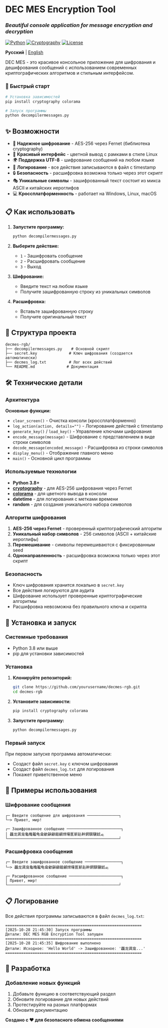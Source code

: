 # DEC MES Encryption Tool

### _Beautiful console application for message encryption and decryption_

[![Python](https://img.shields.io/badge/Python-3.8+-blue.svg)](https://www.python.org/)
[![Cryptography](https://img.shields.io/badge/Cryptography-AES--256-green.svg)](https://cryptography.io/)
[![License](https://img.shields.io/badge/License-MIT-yellow.svg)](https://opensource.org/licenses/MIT)

**Русский** | [English](README_EN.md)

DEC MES - это красивое консольное приложение для шифрования и дешифрования сообщений с использованием современных криптографических алгоритмов и стильным интерфейсом.


### 🚀 Быстрый старт

```bash
# Установка зависимостей
pip install cryptography colorama

# Запуск программы
python decompilermessages.py
```


## ✨ Возможности

- 🔐 **Надежное шифрование** - AES-256 через Fernet (библиотека cryptography)
- 🎨 **Красивый интерфейс** - цветной вывод с рамками в стиле Linux
- 🌍 **Поддержка UTF-8** - шифрование сообщений на любом языке
- 📝 **Логирование** - все действия записываются в файл с timestamp
- 🔒 **Безопасность** - расшифровка возможна только через этот скрипт
- 🎭 **Уникальные символы** - зашифрованный текст состоит из микса ASCII и китайских иероглифов
- 💻 **Кроссплатформенность** - работает на Windows, Linux, macOS

## 📋 Как использовать

1. **Запустите программу:**
   ```bash
   python decompilermessages.py
   ```

2. **Выберите действие:**
   - `1` - Зашифровать сообщение
   - `2` - Расшифровать сообщение
   - `3` - Выход

3. **Шифрование:**
   - Введите текст на любом языке
   - Получите зашифрованную строку из уникальных символов

4. **Расшифровка:**
   - Вставьте зашифрованную строку
   - Получите оригинальный текст

## 📁 Структура проекта

```
decmes-rgb/
├── decompilermessages.py    # Основной скрипт
├── secret.key              # Ключ шифрования (создается автоматически)
├── decmes_log.txt          # Лог всех действий
└── README.md              # Документация
```

## 🛠 Технические детали

### Архитектура

**Основные функции:**
- `clear_screen()` - Очистка консоли (кроссплатформенно)
- `log_action(action, details="")` - Логирование действий с timestamp
- `generate_key()` / `load_key()` - Управление ключами шифрования
- `encode_message(message)` - Шифрование с представлением в виде строки символов
- `decode_message(encoded_message)` - Расшифровка из строки символов
- `display_menu()` - Отображение главного меню
- `main()` - Основной цикл программы

### Используемые технологии

- **Python 3.8+**
- **[cryptography](https://cryptography.io/)** - для AES-256 шифрования через Fernet
- **[colorama](https://pypi.org/project/colorama/)** - для цветного вывода в консоли
- **datetime** - для логирования с метками времени
- **random** - для создания уникального набора символов

### Алгоритм шифрования

1. **AES-256 через Fernet** - проверенный криптографический алгоритм
2. **Уникальный набор символов** - 256 символов (ASCII + китайские иероглифы)
3. **Перемешивание** - символы перемешиваются с фиксированным seed
4. **Однонаправленность** - расшифровка возможна только через этот скрипт

### Безопасность

- Ключ шифрования хранится локально в `secret.key`
- Все действия логируются для аудита
- Шифрование использует проверенные криптографические алгоритмы
- Расшифровка невозможна без правильного ключа и скрипта

## 🚀 Установка и запуск

### Системные требования
- Python 3.8 или выше
- pip для установки зависимостей

### Установка

1. **Клонируйте репозиторий:**
   ```bash
   git clone https://github.com/yourusername/decmes-rgb.git
   cd decmes-rgb
   ```

2. **Установите зависимости:**
   ```bash
   pip install cryptography colorama
   ```

3. **Запустите программу:**
   ```bash
   python decompilermessages.py
   ```

### Первый запуск

При первом запуске программа автоматически:
- Создаст файл `secret.key` с ключом шифрования
- Создаст файл `decmes_log.txt` для логирования
- Покажет приветственное меню

## 📄 Примеры использования

### Шифрование сообщения
```
┌─ Введите сообщение для шифрования ──────────────┐
└─> Привет, мир!

┌─ Зашифрованное сообщение ────────────────────────┐
│ 龘龙龚龛龜龝龞龟龠龡龢龣龤龥龦龧龨龩龪龫龬龭龮龯龰
└─────────────────────────────────────────────────┘
```

### Расшифровка сообщения
```
┌─ Введите зашифрованное сообщение ────────────────┐
└─> 龘龙龚龛龜龝龞龟龠龡龢龣龤龥龦龧龨龩龪龫龬龭龮龯龰

┌─ Расшифрованное сообщение ───────────────────────┐
│ Привет, мир!
└─────────────────────────────────────────────────┘
```

## 📋 Логирование

Все действия программы записываются в файл `decmes_log.txt`:

```
============================================================
[2025-10-28 21:45:30] Запуск программы
Детали: DEC MES RGB Encryption Tool запущен
============================================================
[2025-10-28 21:45:35] Шифрование выполнено
Детали: Исходное: 'Hello World' -> Зашифрованное: '龘龙龚龛...'
============================================================
```

## 🔧 Разработка

### Добавление новых функций

1. Добавьте функцию в соответствующий раздел
2. Обновите логирование для новых действий
3. Протестируйте на разных платформах
4. Обновите документацию

**Создано с ❤️ для безопасного обмена сообщениями**

